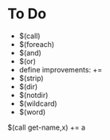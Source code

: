 # To Do

- $(call)
- $(foreach)
- $(and)
- $(or)
- define improvements: +=
- $(strip)
- $(dir)
- $(notdir)
- $(wildcard)
- $(word)

$(call get-name,x) += a
